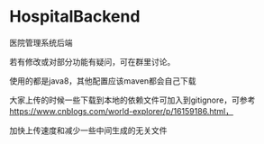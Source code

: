 # HospitalBackend
 医院管理系统后端
 
 若有修改或对部分功能有疑问，可在群里讨论。
 
 使用的都是java8，其他配置应该maven都会自己下载
 
 大家上传的时候一些下载到本地的依赖文件可加入到gitignore，可参考
 https://www.cnblogs.com/world-explorer/p/16159186.html，
 
 加快上传速度和减少一些中间生成的无关文件
